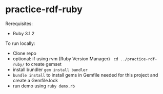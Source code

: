 # practice-rdf-ruby

Rerequisites:
- Ruby 3.1.2

To run locally:
- Clone repo
- optional: if using rvm (Ruby Version Manager) ` cd ../practice-rdf-ruby/` to create gemset
- install bundler `gem install bundler`
- `bundle install` to install gems in Gemfile needed for this project and create a Gemfile.lock
- run demo using `ruby demo.rb`

